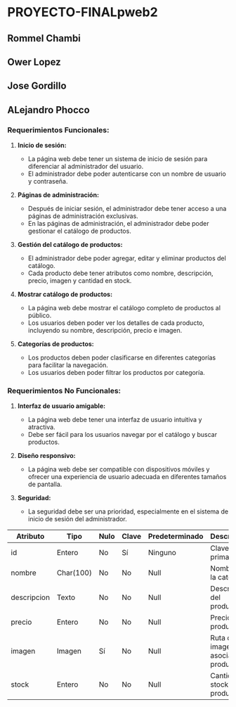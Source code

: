 # PROYECTO-FINALpweb2
## Rommel Chambi
## Ower Lopez
## Jose Gordillo
## ALejandro Phocco

### Requerimientos Funcionales:

1. **Inicio de sesión:**
   - La página web debe tener un sistema de inicio de sesión para diferenciar al administrador del usuario.
   - El administrador debe poder autenticarse con un nombre de usuario y contraseña.

2. **Páginas de administración:**
   - Después de iniciar sesión, el administrador debe tener acceso a una páginas de administración exclusivas.
   - En las páginas de administración, el administrador debe poder gestionar el catálogo de productos.

3. **Gestión del catálogo de productos:**
   - El administrador debe poder agregar, editar y eliminar productos del catálogo.
   - Cada producto debe tener atributos como nombre, descripción, precio, imagen y cantidad en stock.

4. **Mostrar catálogo de productos:**
   - La página web debe mostrar el catálogo completo de productos al público.
   - Los usuarios deben poder ver los detalles de cada producto, incluyendo su nombre, descripción, precio e imagen.

5. **Categorías de productos:**
   - Los productos deben poder clasificarse en diferentes categorías para facilitar la navegación.
   - Los usuarios deben poder filtrar los productos por categoría.

### Requerimientos No Funcionales:

1. **Interfaz de usuario amigable:**
   - La página web debe tener una interfaz de usuario intuitiva y atractiva.
   - Debe ser fácil para los usuarios navegar por el catálogo y buscar productos.

2. **Diseño responsivo:**
   - La página web debe ser compatible con dispositivos móviles y ofrecer una experiencia de usuario adecuada en diferentes tamaños de pantalla.

3. **Seguridad:**
   - La seguridad debe ser una prioridad, especialmente en el sistema de inicio de sesión del administrador.


| Atributo      | Tipo        | Nulo | Clave | Predeterminado | Descripción                       |
|---------------|-------------|------|------|----------------|-----------------------------------|
| id            | Entero      | No   | Sí   | Ninguno        | Clave primaria                    |
| nombre        | Char(100)   | No   | No   | Null           | Nombre de la categoría            |
| descripcion   | Texto       | No   | No   | Null           | Descripción del producto          |
| precio        | Entero      | No   | No   | Null           | Precio del producto               |
| imagen        | Imagen      | Sí   | No   | Null           | Ruta de la imagen asociada al producto|
| stock         | Entero      | No   | No   | Null           | Cantidad en stock del producto    |
